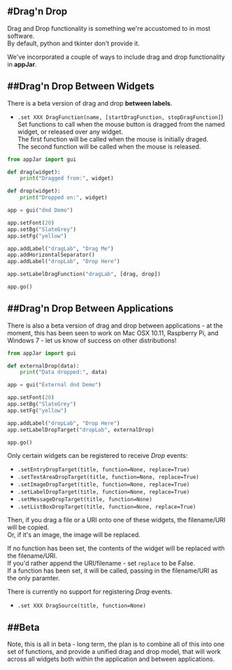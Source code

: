#Drag'n Drop
---
Drag and Drop functionality is something we're accustomed to in most software.  
By default, python and tkinter don't provide it.

We've incorporated a couple of ways to include drag and drop functionality in **appJar**.  

##Drag'n Drop Between Widgets
---
There is a beta version of drag and drop **between labels**.  

* `.set XXX DragFunction(name, [startDragFunction, stopDragFunction]`)  
    Set functions to call when the mouse button is dragged from the named widget, or released over any widget.  
    The first function will be called when the mouse is initially draged.  
    The second function will be called when the mouse is released.  

```python
from appJar import gui

def drag(widget):
    print("Dragged from:", widget)

def drop(widget):
    print("Dropped on:", widget)

app = gui("dnd Demo")

app.setFont(20)
app.setBg("SlateGrey")
app.setFg("yellow")

app.addLabel("dragLab", "Drag Me")
app.addHorizontalSeparator()
app.addLabel("dropLab", "Drop Here")

app.setLabelDragFunction("dragLab", [drag, drop])

app.go()
```

##Drag'n Drop Between Applications
---
There is also a beta version of drag and drop between applications - at the moment, this has been seen to work on Mac OSX 10.11, Raspberry Pi, and Windows 7 - let us know of success on other distributions!  

```python
from appJar import gui

def externalDrop(data):
    print("Data dropped:", data)

app = gui("External dnd Demo")

app.setFont(20)
app.setBg("SlateGrey")
app.setFg("yellow")

app.addLabel("dropLab", "Drop Here")
app.setLabelDropTarget("dropLab", externalDrop)

app.go()
```


Only certain widgets can be registered to receive *Drop* events:  

* `.setEntryDropTarget(title, function=None, replace=True)`  
* `.setTextAreaDropTarget(title, function=None, replace=True)`  
* `.setImageDropTarget(title, function=None, replace=True)`  
* `.setLabelDropTarget(title, function=None, replace=True)`  
* `.setMessageDropTarget(title, function=None)`  
* `.setListBoxDropTarget(title, function=None, replace=True)`  

Then, if you drag a file or a URI onto one of these widgets, the filename/URI will be copied.  
Or, if it's an image, the image will be replaced.  

If no function has been set, the contents of the widget will be replaced with the filename/URI.  
If you'd rather append the URI/filename - set `replace` to be False.  
If a function has been set, it will be called, passing in the filename/URI as the only paramter.  

There is currently no support for registering *Drag* events.  

* `.set XXX DragSource(title, function=None)`  

##Beta
---
Note, this is all in beta - long term, the plan is to combine all of this into one set of functions, and provide a unified drag and drop model, that will work across all widgets both within the application and between applications.  
